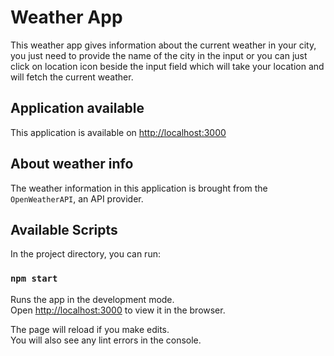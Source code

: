 # Weather App

This weather app gives information about the current weather in your city, you just need to provide the name of the city in the input or you can just click on location icon beside the input field which will take your location and will fetch the current weather.

## Application available

This application is available on [http://localhost:3000](http://localhost:3000)

## About weather info

The weather information in this application is brought from the `OpenWeatherAPI`, an API provider.

## Available Scripts

In the project directory, you can run:

### `npm start`

Runs the app in the development mode.\
Open [http://localhost:3000](http://localhost:3000) to view it in the browser.

The page will reload if you make edits.\
You will also see any lint errors in the console.
